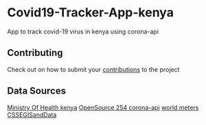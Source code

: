 # Covid19-Tracker-App-kenya
App to track covid-19 virus in kenya using corona-api

## Contributing
Check out on how to submit your  [contributions](../master/CONTRIBUTING.md) to the project

## Data Sources
[Ministry Of Health kenya](http://www.health.go.ke/)
[OpenSource 254 corona-api](https://github.com/Opensource-254/corona-api)
[world meters](https://https://www.worldometers.info/coronavirus/)
[CSSEGISandData](https://github.com/CSSEGISandData/COVID-19/tree/master/csse_covid_19_data)